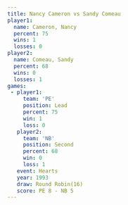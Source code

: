 ```yaml
---
title: Nancy Cameron vs Sandy Comeau
player1:              
  name: Cameron, Nancy
  percent: 75         
  wins: 1             
  losses: 0           
player2:              
  name: Comeau, Sandy 
  percent: 68         
  wins: 0             
  losses: 1           
games:
 - player1:        
     team: 'PE'    
     position: Lead
     percent: 75   
     win: 1        
     loss: 0       
   player2:          
     team: 'NB'      
     position: Second
     percent: 68     
     win: 0          
     loss: 1         
   event: Hearts        
   year: 1993           
   draw: Round Robin(16)
   score: PE 8 - NB 5   
---
```

